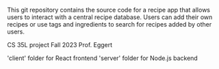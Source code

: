 This git repository contains the source code for a recipe app that allows users to interact with a central recipe database. Users can add their own recipes or use tags and ingredients to search for recipes added by other users.

CS 35L project
Fall 2023
Prof. Eggert

'client' folder for React frontend
'server' folder for Node.js backend